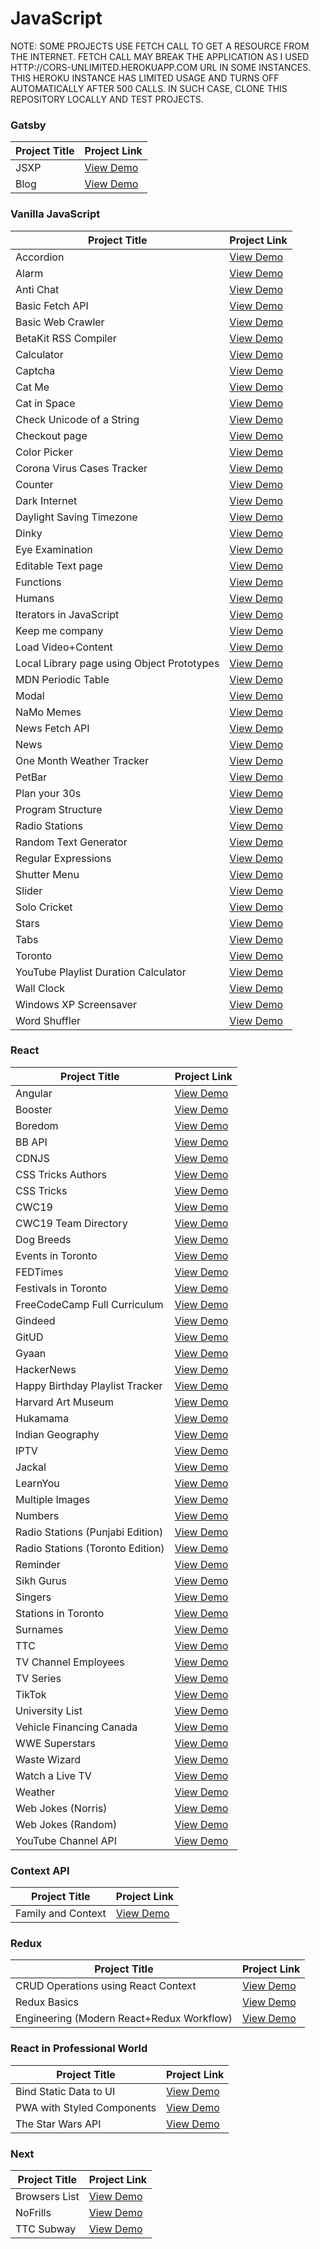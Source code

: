 # JavaScript

NOTE: SOME PROJECTS USE FETCH CALL TO GET A RESOURCE FROM THE INTERNET. FETCH CALL MAY BREAK THE APPLICATION AS I USED HTTP://CORS-UNLIMITED.HEROKUAPP.COM URL IN SOME INSTANCES. THIS HEROKU INSTANCE HAS LIMITED USAGE AND TURNS OFF AUTOMATICALLY AFTER 500 CALLS. IN SUCH CASE, CLONE THIS REPOSITORY LOCALLY AND TEST PROJECTS.

### Gatsby

| Project Title | Project Link                              |
| ------------- | ----------------------------------------- |
| JSXP          | [View Demo](https://jsxp.netlify.app)     |
| Blog          | [View Demo](https://satrangi.netlify.app) |

### Vanilla JavaScript

| Project Title                              | Project Link                                                             |
| ------------------------------------------ | ------------------------------------------------------------------------ |
| Accordion                                  | [View Demo](https://tpkahlon.github.io/javascript/40)                    |
| Alarm                                      | [View Demo](https://tpkahlon.github.io/javascript/23)                    |
| Anti Chat                                  | [View Demo](https://tpkahlon.github.io/javascript/30)                    |
| Basic Fetch API                            | [View Demo](https://tpkahlon.github.io/javascript/basic-fetch-api)       |
| Basic Web Crawler                          | [View Demo](https://tpkahlon.github.io/javascript/16)                    |
| BetaKit RSS Compiler                       | [View Demo](https://tpkahlon.github.io/javascript/33)                    |
| Calculator                                 | [View Demo](https://tpkahlon.github.io/javascript/calculator)            |
| Captcha                                    | [View Demo](https://tpkahlon.github.io/javascript/45)                    |
| Cat Me                                     | [View Demo](https://tpkahlon.github.io/javascript/cat-gallery)           |
| Cat in Space                               | [View Demo](https://tpkahlon.github.io/javascript/32)                    |
| Check Unicode of a String                  | [View Demo](https://tpkahlon.github.io/javascript/check-unicode)         |
| Checkout page                              | [View Demo](https://tpkahlon.github.io/javascript/17)                    |
| Color Picker                               | [View Demo](https://tpkahlon.github.io/javascript/34)                    |
| Corona Virus Cases Tracker                 | [View Demo](https://tpkahlon.github.io/javascript/29)                    |
| Counter                                    | [View Demo](https://tpkahlon.github.io/javascript/35)                    |
| Dark Internet                              | [View Demo](https://tpkahlon.github.io/javascript/26)                    |
| Daylight Saving Timezone                   | [View Demo](https://tpkahlon.github.io/javascript/1)                     |
| Dinky                                      | [View Demo](https://tpkahlon.github.io/javascript/dinky)                 |
| Eye Examination                            | [View Demo](https://tpkahlon.github.io/javascript/47)                    |
| Editable Text page                         | [View Demo](https://tpkahlon.github.io/javascript/18)                    |
| Functions                                  | [View Demo](https://tpkahlon.github.io/javascript/functions)             |
| Humans                                     | [View Demo](https://tpkahlon.github.io/javascript/27A)                   |
| Iterators in JavaScript                    | [View Demo](https://tpkahlon.github.io/javascript/24)                    |
| Keep me company                            | [View Demo](https://tpkahlon.github.io/javascript/49)                    |
| Load Video+Content                         | [View Demo](https://tpkahlon.github.io/javascript/42)                    |
| Local Library page using Object Prototypes | [View Demo](https://tpkahlon.github.io/javascript/19)                    |
| MDN Periodic Table                         | [View Demo](https://tpkahlon.github.io/javascript/43)                    |
| Modal                                      | [View Demo](https://tpkahlon.github.io/javascript/39)                    |
| NaMo Memes                                 | [View Demo](https://tpkahlon.github.io/javascript/31)                    |
| News Fetch API                             | [View Demo](https://tpkahlon.github.io/javascript/news-fetch-api)        |
| News                                       | [View Demo](https://tpkahlon.github.io/javascript/21)                    |
| One Month Weather Tracker                  | [View Demo](https://tpkahlon.github.io/javascript/3)                     |
| PetBar                                     | [View Demo](https://tpkahlon.github.io/javascript/37)                    |
| Plan your 30s                              | [View Demo](https://tpkahlon.github.io/javascript/50)                    |
| Program Structure                          | [View Demo](https://tpkahlon.github.io/javascript/program-structure)     |
| Radio Stations                             | [View Demo](https://tpkahlon.github.io/javascript/radio-app)             |
| Random Text Generator                      | [View Demo](https://tpkahlon.github.io/javascript/random-text-generator) |
| Regular Expressions                        | [View Demo](https://tpkahlon.github.io/javascript/22)                    |
| Shutter Menu                               | [View Demo](https://tpkahlon.github.io/javascript/38)                    |
| Slider                                     | [View Demo](https://tpkahlon.github.io/javascript/36)                    |
| Solo Cricket                               | [View Demo](https://tpkahlon.github.io/javascript/46)                    |
| Stars                                      | [View Demo](https://tpkahlon.github.io/javascript/stars)                 |
| Tabs                                       | [View Demo](https://tpkahlon.github.io/javascript/41)                    |
| Toronto                                    | [View Demo](https://tpkahlon.github.io/javascript/toronto)               |
| YouTube Playlist Duration Calculator       | [View Demo](https://tpkahlon.github.io/javascript/44)                    |
| Wall Clock                                 | [View Demo](https://tpkahlon.github.io/javascript/25)                    |
| Windows XP Screensaver                     | [View Demo](https://tpkahlon.github.io/javascript/15)                    |
| Word Shuffler                              | [View Demo](https://tpkahlon.github.io/javascript/48)                    |

### React

| Project Title                    | Project Link                                              |
| -------------------------------- | --------------------------------------------------------- |
| Angular                          | [View Demo](https://crudinangularjs.netlify.app)          |
| Booster                          | [View Demo](https://boostmeup.netlify.app)                |
| Boredom                          | [View Demo](https://boredom.netlify.app)                  |
| BB API                           | [View Demo](https://bbapi.netlify.app)                    |
| CDNJS                            | [View Demo](https://jscdn.netlify.app)                    |
| CSS Tricks Authors               | [View Demo](http://tiny.cc/csstricksauthors)              |
| CSS Tricks                       | [View Demo](http://tiny.cc/csstricks)                     |
| CWC19                            | [View Demo](https://crudwithcwc19.netlify.app)            |
| CWC19 Team Directory             | [View Demo](https://cwctd.netlify.app)                    |
| Dog Breeds                       | [View Demo](https://breedsofdogs.netlify.app)             |
| Events in Toronto                | [View Demo](https://eventsto.netlify.app)                 |
| FEDTimes                         | [View Demo](https://fedtimes.netlify.app)                 |
| Festivals in Toronto             | [View Demo](https://festivalsto.netlify.app)              |
| FreeCodeCamp Full Curriculum     | [View Demo](https://fccfc.netlify.app)                    |
| Gindeed                          | [View Demo](https://gindeed.netlify.app)                  |
| GitUD                            | [View Demo](https://gitud.netlify.app)                    |
| Gyaan                            | [View Demo](https://gyaan.netlify.app)                    |
| HackerNews                       | [View Demo](https://top10hackernews.netlify.app)          |
| Happy Birthday Playlist Tracker  | [View Demo](https://hbdsongs.netlify.app)                 |
| Harvard Art Museum               | [View Demo](https://harvard-art-museum.netlify.app)       |
| Hukamama                         | [View Demo](https://hukamnama.netlify.app/)               |
| Indian Geography                 | [View Demo](https://indiangeography.netlify.app)          |
| IPTV                             | [View Demo](https://iptv-org.netlify.app)                 |
| Jackal                           | [View Demo](https://jackal.netlify.app)                   |
| LearnYou                         | [View Demo](https://learnyou.netlify.app)                 |
| Multiple Images                  | [View Demo](https://multiple-images.netlify.app)          |
| Numbers                          | [View Demo](https://numbersapi.netlify.app)               |
| Radio Stations (Punjabi Edition) | [View Demo](https://japji.netlify.app)                    |
| Radio Stations (Toronto Edition) | [View Demo](https://radioto.netlify.app)                  |
| Reminder                         | [View Demo](https://myreminders.netlify.app)              |
| Sikh Gurus                       | [View Demo](https://sikhism.netlify.app)                  |
| Singers                          | [View Demo](https://punjabitopten.netlify.app)            |
| Stations in Toronto              | [View Demo](https://stationsto.netlify.app)               |
| Surnames                         | [View Demo](https://surnames.netlify.app)                 |
| TTC                              | [View Demo](https://ttcinc.netlify.app)                   |
| TV Channel Employees             | [View Demo](https://crudwithemployees.netlify.app)        |
| TV Series                        | [View Demo](https://tvshowsapi.netlify.app/)              |
| TikTok                           | [View Demo](https://tiktoks.netlify.app)                  |
| University List                  | [View Demo](https://universities.netlify.app)             |
| Vehicle Financing Canada         | [View Demo](https://vehicle-financing-canada.netlify.app) |
| WWE Superstars                   | [View Demo](https://wwestars.netlify.app)                 |
| Waste Wizard                     | [View Demo](https://wasteto.netlify.app)                  |
| Watch a Live TV                  | [View Demo](https://bbctoronto.netlify.app)               |
| Weather                          | [View Demo](https://monthlyweather.netlify.app)           |
| Web Jokes (Norris)               | [View Demo](https://jokesbychucknorris.netlify.app)       |
| Web Jokes (Random)               | [View Demo](https://morejokes.netlify.app)                |
| YouTube Channel API              | [View Demo](https://jaanmahal.netlify.app)                |

### Context API

| Project Title      | Project Link                                        |
| ------------------ | --------------------------------------------------- |
| Family and Context | [View Demo](https://family-and-context.netlify.app) |

### Redux

| Project Title                             | Project Link                                             |
| ----------------------------------------- | -------------------------------------------------------- |
| CRUD Operations using React Context       | [View Demo](https://react-context-crud.netlify.app)      |
| Redux Basics                              | [View Demo](https://tpkahlon.github.io/javascript/redux) |
| Engineering (Modern React+Redux Workflow) | [View Demo](https://bmo-engineering.netlify.app)         |

### React in Professional World

| Project Title              | Project Link                                    |
| -------------------------- | ----------------------------------------------- |
| Bind Static Data to UI     | [View Demo](https://cars-list.netlify.app/)     |
| PWA with Styled Components | [View Demo](https://a-random-user.netlify.app/) |
| The Star Wars API          | [View Demo](https://tswa.netlify.app/)          |

### Next

| Project Title | Project Link                                 |
| ------------- | -------------------------------------------- |
| Browsers List | [View Demo](https://browserslist.vercel.app) |
| NoFrills      | [View Demo](https://nofrills.vercel.app)     |
| TTC Subway    | [View Demo](https://ttc-subway.vercel.app)   |
